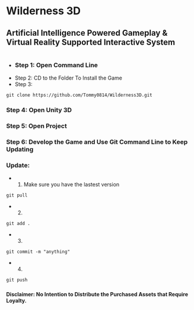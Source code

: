 # Wilderness 3D
## Artificial Intelligence Powered Gameplay & Virtual Reality Supported Interactive System
#
#
* ### Step 1: Open Command Line
* Step 2: CD to the Folder To Install the Game
* Step 3: 
```
git clone https://github.com/Tommy0814/Wilderness3D.git
```
### Step 4: Open Unity 3D
### Step 5: Open Project
### Step 6: Develop the Game and Use Git Command Line to Keep Updating
###
###
### Update:
* 1. Make sure you have the lastest version
```
git pull
```
* 2. 
```
git add .
```
* 3.
```
git commit -m "anything"
```
* 4.
```
git push
```
###
###
#### Disclaimer: No Intention to Distribute the Purchased Assets that Require Loyalty.
